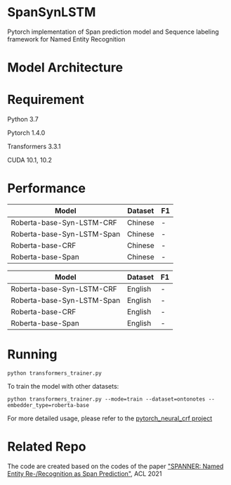 # SpanSynLSTM
Pytorch implementation of Span prediction model and Sequence labeling framework for Named Entity Recognition

# Model Architecture

# Requirement
Python 3.7

Pytorch 1.4.0

Transformers 3.3.1

CUDA 10.1, 10.2

# Performance

| Model  | Dataset | F1 |
| ------------- | ------------- |------------- |
| Roberta-base-Syn-LSTM-CRF  | Chinese  |  -  |
| Roberta-base-Syn-LSTM-Span | Chinese  |  -  |
| Roberta-base-CRF  | Chinese  | - |
| Roberta-base-Span  | Chinese  | - |

| Model  | Dataset | F1 |
| ------------- | ------------- |------------- |
| Roberta-base-Syn-LSTM-CRF  | English  |  -  |
| Roberta-base-Syn-LSTM-Span | English  |  -  |
| Roberta-base-CRF  | English  | - |
| Roberta-base-Span  | English  | - |

# Running

    python transformers_trainer.py
    
To train the model with other datasets:

    python transformers_trainer.py --mode=train --dataset=ontonotes --embedder_type=roberta-base

For more detailed usage, please refer to the [pytorch_neural_crf project](https://github.com/allanj/pytorch_neural_crf)

# Related Repo
The code are created based on the codes of the paper ["SPANNER: Named Entity Re-/Recognition as Span Prediction"](https://github.com/neulab/spanner), ACL 2021
